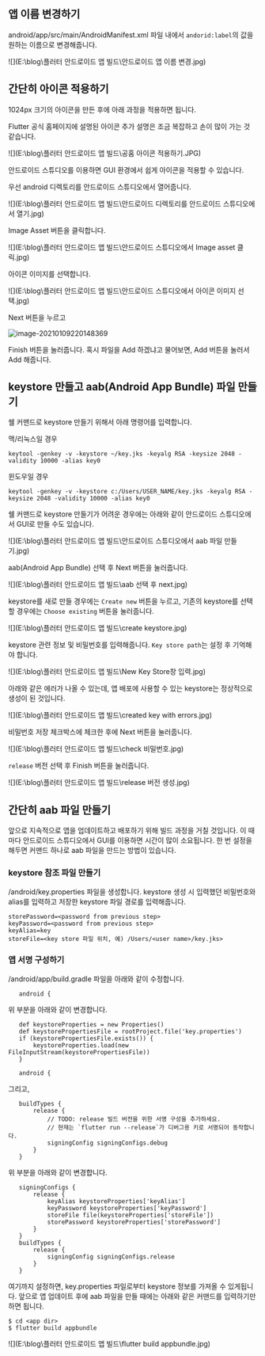 ## 앱 이름 변경하기

android/app/src/main/AndroidManifest.xml 파일 내에서 `andorid:label`의 값을 원하는 이름으로 변경해줍니다.

![](E:\blog\플러터 안드로이드 앱 빌드\안드로이드 앱 이름 변경.jpg)



## 간단히 아이콘 적용하기

1024px 크기의 아이콘을 만든 후에 아래 과정을 적용하면 됩니다. 

Flutter 공식 홈페이지에 설명된 아이콘 추가 설명은 조금 복잡하고 손이 많이 가는 것 같습니다.

![](E:\blog\플러터 안드로이드 앱 빌드\공홈 아이콘 적용하기.JPG)

안드로이드 스튜디오를 이용하면 GUI 환경에서 쉽게 아이콘을 적용할 수 있습니다.

우선 android 디렉토리를 안드로이드 스튜디오에서 열어줍니다.

![](E:\blog\플러터 안드로이드 앱 빌드\안드로이드 디렉토리를 안드로이드 스튜디오에서 열기.jpg) 



Image Asset 버튼을 클릭합니다.

![](E:\blog\플러터 안드로이드 앱 빌드\안드로이드 스튜디오에서 Image asset 클릭.jpg)



아이콘 이미지를 선택합니다.

![](E:\blog\플러터 안드로이드 앱 빌드\안드로이드 스튜디오에서 아이콘 이미지 선택.jpg)

Next 버튼을 누르고

![image-20210109220148369](C:\Users\hks02\AppData\Roaming\Typora\typora-user-images\image-20210109220148369.png)

Finish 버튼을 눌러줍니다. 혹시 파일을 Add 하겠냐고 물어보면, Add 버튼을 눌러서 Add 해줍니다.



## keystore 만들고 aab(Android App Bundle) 파일 만들기

쉘 커맨드로 keystore 만들기 위해서 아래 명령어를 입력합니다.

맥/리눅스일 경우

```shell
keytool -genkey -v -keystore ~/key.jks -keyalg RSA -keysize 2048 -validity 10000 -alias key0
```

윈도우일 경우

```shell
keytool -genkey -v -keystore c:/Users/USER_NAME/key.jks -keyalg RSA -keysize 2048 -validity 10000 -alias key0
```



쉘 커맨드로 keystore 만들기가 어려운 경우에는 아래와 같이 안드로이드 스튜디오에서 GUI로 만들 수도 있습니다.

![](E:\blog\플러터 안드로이드 앱 빌드\안드로이드 스튜디오에서 aab 파일 만들기.jpg)

aab(Android App Bundle) 선택 후 Next 버튼을 눌러줍니다.

![](E:\blog\플러터 안드로이드 앱 빌드\aab 선택 후 next.jpg)

keystore를 새로 만들 경우에는 `Create new` 버튼을 누르고, 기존의 keystore를 선택할 경우에는 `Choose existing` 버튼을 눌러줍니다.

![](E:\blog\플러터 안드로이드 앱 빌드\create keystore.jpg)

keystore 관련 정보 및 비밀번호를 입력해줍니다. `Key store path`는 설정 후 기억해야 합니다.

![](E:\blog\플러터 안드로이드 앱 빌드\New Key Store창 입력.jpg)

아래와 같은 에러가 나올 수 있는데, 앱 배포에 사용할 수 있는 keystore는 정상적으로 생성이 된 것입니다.

![](E:\blog\플러터 안드로이드 앱 빌드\created key with errors.jpg)

비밀번호 저장 체크박스에 체크한 후에 Next 버튼을 눌러줍니다.

![](E:\blog\플러터 안드로이드 앱 빌드\check 비밀번호.jpg)

`release` 버전 선택 후 Finish 버튼을 눌러줍니다.

![](E:\blog\플러터 안드로이드 앱 빌드\release 버전 생성.jpg)



## 간단히 aab 파일 만들기

앞으로 지속적으로 앱을 업데이트하고 배포하기 위해 빌드 과정을 거칠 것입니다. 이 때마다 안드로이드 스튜디오에서 GUI를 이용하면 시간이 많이 소요됩니다. 한 번 설정을 해두면 커맨드 하나로 aab 파일을 만드는 방법이 있습니다.



### keystore 참조 파일 만들기

<app dir>/android/key.properties 파일을 생성합니다. keystore 생성 시 입력했던 비밀번호와 alias를 입력하고 저장한 keystore 파일 경로를 입력해줍니다.

```shell
storePassword=<password from previous step>
keyPassword=<password from previous step>
keyAlias=key
storeFile=<key store 파일 위치, 예) /Users/<user name>/key.jks>
```



### 앱 서명 구성하기

<app dir>/android/app/build.gradle 파일을 아래와 같이 수정합니다.

```shell
   android {
```

위 부분을 아래와 같이 변경합니다.

```shell
   def keystoreProperties = new Properties()
   def keystorePropertiesFile = rootProject.file('key.properties')
   if (keystorePropertiesFile.exists()) {
       keystoreProperties.load(new FileInputStream(keystorePropertiesFile))
   }

   android {
```



그리고, 

```shell
   buildTypes {
       release {
           // TODO: release 빌드 버전을 위한 서명 구성을 추가하세요.
           // 현재는 `flutter run --release`가 디버그용 키로 서명되어 동작합니다.
           signingConfig signingConfigs.debug
       }
   }
```

위 부분을  아래와 같이 변경합니다.

```shell
   signingConfigs {
       release {
           keyAlias keystoreProperties['keyAlias']
           keyPassword keystoreProperties['keyPassword']
           storeFile file(keystoreProperties['storeFile'])
           storePassword keystoreProperties['storePassword']
       }
   }
   buildTypes {
       release {
           signingConfig signingConfigs.release
       }
   }
```



여기까지 설정하면, key.properties 파일로부터 keystore 정보를 가져올 수 있게됩니다. 앞으로 앱 업데이트 후에 aab 파일을 만들 때에는 아래와 같은 커맨드를 입력하기만 하면 됩니다.

```shell
$ cd <app dir>
$ flutter build appbundle
```

![](E:\blog\플러터 안드로이드 앱 빌드\flutter build appbundle.jpg)